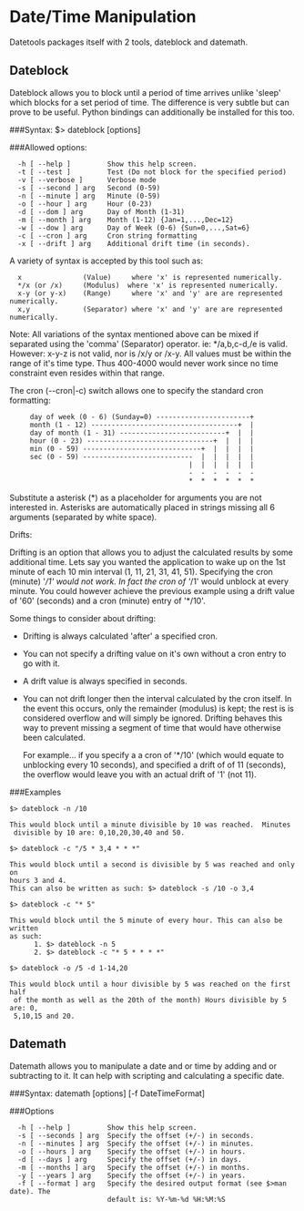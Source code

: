 Date/Time Manipulation
======================
Datetools packages itself with 2 tools, dateblock and datemath.

## Dateblock
Dateblock allows you to block until a period of time arrives
unlike 'sleep' which blocks for a set period of time. The difference
is very subtle but can prove to be useful. Python bindings can
additionally be installed for this too.

###Syntax:
$> dateblock [options]

###Allowed options:
```
  -h [ --help ]         Show this help screen.
  -t [ --test ]         Test (Do not block for the specified period)
  -v [ --verbose ]      Verbose mode
  -s [ --second ] arg   Second (0-59)
  -n [ --minute ] arg   Minute (0-59)
  -o [ --hour ] arg     Hour (0-23)
  -d [ --dom ] arg      Day of Month (1-31)
  -m [ --month ] arg    Month (1-12) {Jan=1,...,Dec=12}
  -w [ --dow ] arg      Day of Week (0-6) {Sun=0,...,Sat=6}
  -c [ --cron ] arg     Cron string formatting
  -x [ --drift ] arg    Additional drift time (in seconds).
```

A variety of syntax is accepted by this tool such as:
```
  x               (Value)     where 'x' is represented numerically.
  */x (or /x)     (Modulus)  where 'x' is represented numerically.
  x-y (or y-x)    (Range)     where 'x' and 'y' are are represented numerically.
  x,y             (Separator) where 'x' and 'y' are are represented numerically.
```

 Note: All variations of the syntax mentioned above can be mixed if separated
       using the 'comma' (Separator) operator.  ie: */a,b,c-d,/e is valid.
       However: x-y-z is not valid, nor is /x/y or /x-y. All values must be
       within the range of it's time type. Thus 400-4000 would never work since
       no time constraint even resides within that range.

 The cron (--cron|-c) switch allows one to specify the standard cron formatting:
```
     day of week (0 - 6) (Sunday=0) -----------------------+
     month (1 - 12) ------------------------------------+  |
     day of month (1 - 31) --------------------------+  |  |
     hour (0 - 23) -------------------------------+  |  |  |
     min (0 - 59) -----------------------------+  |  |  |  |
     sec (0 - 59) ---------------------------  |  |  |  |  |
                                            |  |  |  |  |  |
                                            -  -  -  -  -  -
                                            *  *  *  *  *  *
```
  Substitute a asterisk (*) as a placeholder for arguments you are not
  interested in. Asterisks are automatically placed in strings missing all 6
  arguments (separated by white space).

Drifts:

  Drifting is an option that allows you to adjust the calculated results by some
   additional time.  Lets say you wanted the application to wake up on the 1st
   minute of each 10 min interval (1, 11, 21, 31, 41, 51). Specifying the cron
   (minute) '*/1' would not work. In fact the cron of '*/1' would unblock at
   every minute. You could however achieve the previous example using a drift
   value of '60' (seconds) and a cron (minute) entry of '*/10'.

  Some things to consider about drifting:
   - Drifting is always calculated 'after' a specified cron.
   - You can not specify a drifting value on it's own without a cron entry to go
     with it.
   - A drift value is always specified in seconds.
   - You can not drift longer then the interval calculated by the cron itself.
     In the event this occurs, only the remainder (modulus) is kept; the rest is
     is considered overflow and will simply be ignored.  Drifting behaves this
     way to prevent missing a segment of time that would have otherwise been
     calculated.

     For example... if you specify a a cron of '*/10' (which would equate to
     unblocking every 10 seconds), and specified a drift of of 11 (seconds), the
     overflow would leave you with an actual drift of '1' (not 11).

###Examples
```
$> dateblock -n /10
```
    This would block until a minute divisible by 10 was reached.  Minutes
     divisible by 10 are: 0,10,20,30,40 and 50.

```
$> dateblock -c "/5 * 3,4 * * *"
```
    This would block until a second is divisible by 5 was reached and only on
    hours 3 and 4.
    This can also be written as such: $> dateblock -s /10 -o 3,4

```
$> dateblock -c "* 5"
```
    This would block until the 5 minute of every hour. This can also be written
    as such:
          1. $> dateblock -n 5
          2. $> dateblock -c "* 5 * * * *"

```
$> dateblock -o /5 -d 1-14,20
```
    This would block until a hour divisible by 5 was reached on the first half
     of the month as well as the 20th of the month) Hours divisible by 5 are: 0,
     5,10,15 and 20.

## Datemath
Datemath allows you to manipulate a date and or time by adding
and or subtracting to it. It can help with scripting and calculating
a specific date.

###Syntax:
datemath [options] [-f DateTimeFormat]

###Options
```
  -h [ --help ]         Show this help screen.
  -s [ --seconds ] arg  Specify the offset (+/-) in seconds.
  -n [ --minutes ] arg  Specify the offset (+/-) in minutes.
  -o [ --hours ] arg    Specify the offset (+/-) in hours.
  -d [ --days ] arg     Specify the offset (+/-) in days.
  -m [ --months ] arg   Specify the offset (+/-) in months.
  -y [ --years ] arg    Specify the offset (+/-) in years.
  -f [ --format ] arg   Specify the desired output format (see $>man date). The
                        default is: %Y-%m-%d %H:%M:%S
```
